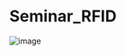 # Seminar_RFID
![image](https://user-images.githubusercontent.com/60642132/162663529-c1e304ba-16b3-4450-b205-1248cdb87db9.png)
